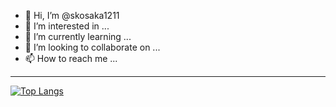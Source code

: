 - 👋 Hi, I’m @skosaka1211
- 👀 I’m interested in ...
- 🌱 I’m currently learning ...
- 💞️ I’m looking to collaborate on ...
- 📫 How to reach me ...

---

[![Top Langs](https://github-readme-stats.vercel.app/api/top-langs/?username=skosaka1211
)](https://github.com/anuraghazra/github-readme-stats)


<!---
skosaka1211/skosaka1211 is a ✨ special ✨ repository because its `README.md` (this file) appears on your GitHub profile.
You can click the Preview link to take a look at your changes.
--->
